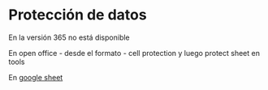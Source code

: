# Protección de datos

En la versión 365 no está disponible

En open office - desde el formato - cell protection y luego protect sheet en tools

En [google sheet](https://support.google.com/docs/answer/1218656?co=GENIE.Platform%3DDesktop&hl=en)


